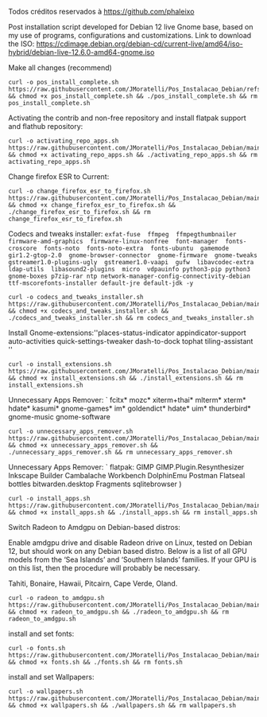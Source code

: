 Todos créditos reservados à https://github.com/phaleixo

Post installation script developed for Debian 12 live Gnome base, based on my use of programs, configurations and customizations.
Link to download the ISO:
https://cdimage.debian.org/debian-cd/current-live/amd64/iso-hybrid/debian-live-12.6.0-amd64-gnome.iso

Make all changes (recommend)

```
curl -o pos_install_complete.sh https://raw.githubusercontent.com/JMoratelli/Pos_Instalacao_Debian/refs/heads/main/pos_install_complete.sh && chmod +x pos_install_complete.sh && ./pos_install_complete.sh && rm pos_install_complete.sh
```

Activating the contrib and non-free repository and install flatpak support and flathub repository:
```
curl -o activating_repo_apps.sh https://raw.githubusercontent.com/JMoratelli/Pos_Instalacao_Debian/main/activating_repo_apps.sh && chmod +x activating_repo_apps.sh && ./activating_repo_apps.sh && rm activating_repo_apps.sh
```
Change firefox ESR to Current:

```
curl -o change_firefox_esr_to_firefox.sh https://raw.githubusercontent.com/JMoratelli/Pos_Instalacao_Debian/main/change_firefox_esr_to_firefox.sh && chmod +x change_firefox_esr_to_firefox.sh && ./change_firefox_esr_to_firefox.sh && rm change_firefox_esr_to_firefox.sh
```
Codecs and tweaks installer:
`
   exfat-fuse 
	ffmpeg 
	ffmpegthumbnailer 
	firmware-amd-graphics 
	firmware-linux-nonfree 
	font-manager 
	fonts-croscore 
	fonts-noto 
	fonts-noto-extra 
	fonts-ubuntu 
	gamemode 
	gir1.2-gtop-2.0 
	gnome-browser-connector 
	gnome-firmware 
	gnome-tweaks 
	gstreamer1.0-plugins-ugly 
	gstreamer1.0-vaapi 
	gufw 
	libavcodec-extra 
	ldap-utils 
	libasound2-plugins 
	micro 
	vdpauinfo
	python3-pip
	python3
	gnome-boxes
	p7zip-rar
	ntp
	network-manager-config-connectivity-debian
	ttf-mscorefonts-installer
	default-jre
	default-jdk -y
`
```
curl -o codecs_and_tweaks_installer.sh https://raw.githubusercontent.com/JMoratelli/Pos_Instalacao_Debian/main/codecs_and_tweaks_installer.sh && chmod +x codecs_and_tweaks_installer.sh && ./codecs_and_tweaks_installer.sh && rm codecs_and_tweaks_installer.sh
```


Install Gnome-extensions:''places-status-indicator
appindicator-support
auto-activities
quick-settings-tweaker
dash-to-dock
tophat
tiling-assistant
''
```
curl -o install_extensions.sh https://raw.githubusercontent.com/JMoratelli/Pos_Instalacao_Debian/main/install_extensions.sh && chmod +x install_extensions.sh && ./install_extensions.sh && rm install_extensions.sh
```

Unnecessary Apps Remover:
`
    fcitx*
    mozc*
    xiterm+thai*
    mlterm*
    xterm*
    hdate*
    kasumi*
    gnome-games*
    im*
    goldendict*
    hdate*
    uim*
    thunderbird*
    gnome-music
    gnome-software
```
curl -o unnecessary_apps_remover.sh https://raw.githubusercontent.com/JMoratelli/Pos_Instalacao_Debian/main/unnecessary_apps_remover.sh && chmod +x unnecessary_apps_remover.sh && ./unnecessary_apps_remover.sh && rm unnecessary_apps_remover.sh
```

Unnecessary Apps Remover:
`
    flatpak:
	GIMP
	GIMP.Plugin.Resynthesizer
	Inkscape 
	Builder
	Cambalache 
	Workbench
	DolphinEmu
	Postman
	Flatseal
	bottles
	bitwarden.desktop
	Fragments
	sqlitebrowser
)
```
curl -o install_apps.sh https://raw.githubusercontent.com/JMoratelli/Pos_Instalacao_Debian/main/install_apps.sh && chmod +x install_apps.sh && ./install_apps.sh && rm install_apps.sh
```


Switch Radeon to Amdgpu on Debian-based distros:

Enable amdgpu drive and disable Radeon drive on Linux, tested on Debian 12, but should work on any Debian based distro. Below is a list of all GPU models from the ‘Sea Islands’ and ‘Southern Islands’ families. If your GPU is on this list, then the procedure will probably be necessary.

Tahiti, Bonaire, Hawaii, Pitcairn, Cape Verde, Oland.
```
curl -o radeon_to_amdgpu.sh https://raw.githubusercontent.com/JMoratelli/Pos_Instalacao_Debian/main/radeon_to_amdgpu.sh && chmod +x radeon_to_amdgpu.sh && ./radeon_to_amdgpu.sh && rm radeon_to_amdgpu.sh
```
install and set fonts:
```
curl -o fonts.sh https://raw.githubusercontent.com/JMoratelli/Pos_Instalacao_Debian/main/fonts.sh && chmod +x fonts.sh && ./fonts.sh && rm fonts.sh
```
install and set Wallpapers:
```
curl -o wallpapers.sh https://raw.githubusercontent.com/JMoratelli/Pos_Instalacao_Debian/main/wallpapers.sh && chmod +x wallpapers.sh && ./wallpapers.sh && rm wallpapers.sh
```
